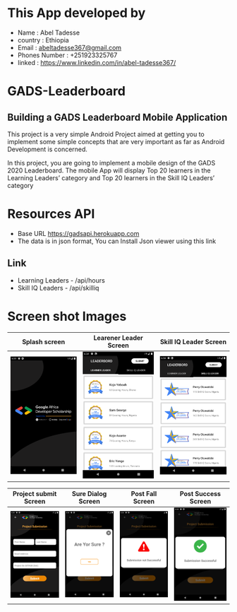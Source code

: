 # This App developed by
- Name : Abel Tadesse
- country : Ethiopia 
- Email : abeltadesse367@gmail.com 
- Phones Number : +251923325767
- linked : https://www.linkedin.com/in/abel-tadesse367/

# GADS-Leaderboard
## Building a GADS Leaderboard Mobile Application
This project is a very simple Android Project aimed at getting you to implement some simple concepts that are very important as far as Android Development is concerned.

In this project, you are going to implement a mobile design of the GADS 2020 Leaderboard.
The mobile App will display ​Top 20 learners in the Learning Leaders’ category and ​Top 20 learners
in the Skill IQ Leaders’ category
# Resources API
- Base URL https://gadsapi.herokuapp.com
- The data is in json format, You can Install Json viewer using this link 
 ## Link
- Learning Leaders -​ /api/hours
 - Skill IQ Leaders -​ /api/skilliq
# Screen shot Images 
 Splash screen   | Learener Leader Screen | Skill IQ Leader Screen
------------ | ------------- | ------------ |
<img alt=" Splash screen" src="https://github.com/RefreshEnterAbel/GADS-Leaderboard/blob/master/screenshot/Screenshot_1599665636.png" /> | <img alt="Learener Leader Screen" src="https://github.com/RefreshEnterAbel/GADS-Leaderboard/blob/master/screenshot/Screenshot_1599665642.png"  /> | <img alt="Skill IQ Leader Screen" src="https://github.com/RefreshEnterAbel/GADS-Leaderboard/blob/master/screenshot/Screenshot_1599665647.png" /> |

  Project submit Screen | Sure Dialog Screen | Post Fall Screen  | Post Success Screen
   ------------- | ------------ | ------------- | -------------
<img alt="Project submit Screen" src="https://github.com/RefreshEnterAbel/GADS-Leaderboard/blob/master/screenshot/Screenshot_1599665652.png" /> |<img alt="Sure Dialog Screen" src="https://github.com/RefreshEnterAbel/GADS-Leaderboard/blob/master/screenshot/Screenshot_1599665662.png"  /> |<img alt="Post Fall Scree" src="https://github.com/RefreshEnterAbel/GADS-Leaderboard/blob/master/screenshot/Screenshot_1599665700.png"  /> |<img alt="Post Success Screen" src="https://github.com/RefreshEnterAbel/GADS-Leaderboard/blob/master/screenshot/Screenshot_1599665670.png"  /> 


